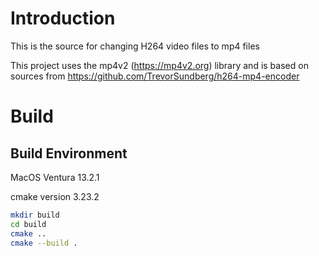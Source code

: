 # Introduction
This is the source for changing H264 video files to mp4 files

This project uses the mp4v2 (https://mp4v2.org) library and is based on sources from https://github.com/TrevorSundberg/h264-mp4-encoder

# Build
## Build Environment
MacOS Ventura 13.2.1

cmake version 3.23.2

```bash
mkdir build
cd build
cmake ..
cmake --build .
```